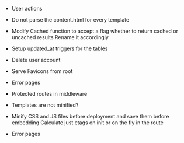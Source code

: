 * User actions

* Do not parse the content.html for every template
* Modify Cached function to accept a flag whether to return cached or uncached results
  Rename it accordingly
  
* Setup updated_at triggers for the tables
* Delete user account

* Serve Favicons from root
* Error pages
* Protected routes in middleware

* Templates are not minified?
* Minify CSS and JS files before deployment and save them before embedding
  Calculate just etags on init or on the fly in the route
* Error pages